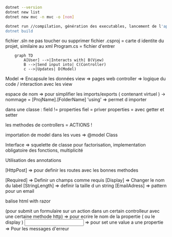 ```bash
dotnet --version
dotnet new list
dotnet new mvc -n mvc -o [nom]
```

```bash
dotnet run //compilation, génération des executables, lancement de l'app
dotnet build
```

fichier .sln ne pas toucher ou supprimer
fichier .csproj = carte d identite du projet, similaire au xml
Program.cs = fichier d'entrer

```mermaid
    graph TD
        A[User] -->|Interacts with| B(View)
        B -->|Send input into| C(Controller)
        c -->|Updates| D(Model)
```

Model => Encapsule les données
view => pages web
controller => logique du code / interaction avec les view

espace de nom => pour simplifier les imports/exports ( contenant virtuel )
-> nommage = [ProjName].[FolderName]
'using' => permet d importer

dans une classe : field != properties
fiel = priver
properties = avec getter et setter

les methodes de controllers = ACTIONS !

importation de model dans les vues => @model Class

Interface => squelette de classe pour factorisation, implementation obligatoire des fonctions, multiplicité

Utilisation des annotations

[HttpPost] => pour definir les routes avec les bonnes methodes

[Required] => Definir un champs comme requis
[Display] => Changer le nom du label
[StringLength] => definir la taille d un string
[EmailAdress] => pattern pour un email

balise html with razor

<form asp-action="Action" asp-controller="Controller" method="method"> (pour submit un formulaire sur un action dans un certain controlleur avec une certaine methode http)
<label asp-for="Propertie"> => pour ecrire le nom de la propertie ( ou le display )
<input asp-for="Propertie"> => pour set une value a une propertie
 <span asp-validation-for="Propertie"> => Pour les messages d'erreur
